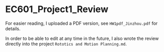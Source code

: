 # EC601_Project1_Review
For easier reading, I uploaded a PDF version, see `HW1pdf_Jinzhou.pdf` for details.

In order to be able to edit at any time in the future, I also wrote the review directly into the project `Rototics and Motion Planning.md`.
